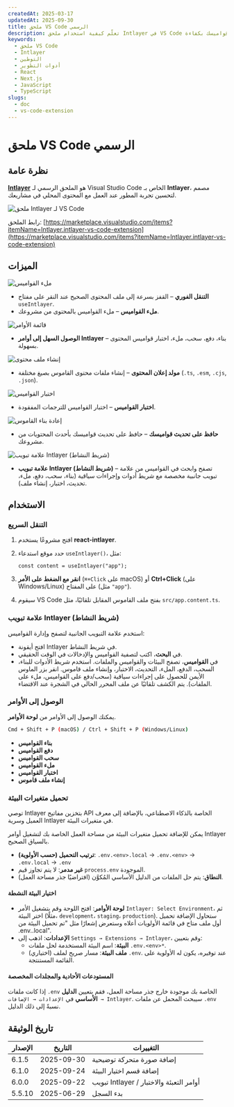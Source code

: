 ```yaml
---
createdAt: 2025-03-17
updatedAt: 2025-09-30
title: ملحق VS Code الرسمي
description: تعلّم كيفية استخدام ملحق Intlayer في VS Code لتعزيز سير عمل التطوير الخاص بك. تنقل بسرعة بين المحتوى المحلي وأدر قواميسك بكفاءة.
keywords:
  - ملحق VS Code
  - Intlayer
  - التوطين
  - أدوات التطوير
  - React
  - Next.js
  - JavaScript
  - TypeScript
slugs:
  - doc
  - vs-code-extension
---
```


# ملحق VS Code الرسمي

## نظرة عامة

[**Intlayer**](https://marketplace.visualstudio.com/items?itemName=Intlayer.intlayer-vs-code-extension) هو الملحق الرسمي لـ Visual Studio Code الخاص بـ **Intlayer**، مصمم لتحسين تجربة المطور عند العمل مع المحتوى المحلي في مشاريعك.

![ملحق Intlayer لـ VS Code](https://github.com/aymericzip/intlayer/blob/main/docs/assets/vs_code_extension_demo.gif?raw=true)

رابط الملحق: [https://marketplace.visualstudio.com/items?itemName=Intlayer.intlayer-vs-code-extension](https://marketplace.visualstudio.com/items?itemName=Intlayer.intlayer-vs-code-extension)

## الميزات

![ملء القواميس](https://github.com/aymericzip/intlayer-vs-code-extension/blob/master/assets/vscode_extention_fill_active_dictionary.gif?raw=true)

- **التنقل الفوري** – القفز بسرعة إلى ملف المحتوى الصحيح عند النقر على مفتاح `useIntlayer`.
- **ملء القواميس** – ملء القواميس بالمحتوى من مشروعك.

![قائمة الأوامر](https://github.com/aymericzip/intlayer-vs-code-extension/blob/master/assets/vscode_extention_list_commands.gif?raw=true)

- **الوصول السهل إلى أوامر Intlayer** – بناء، دفع، سحب، ملء، اختبار قواميس المحتوى بسهولة.

![إنشاء ملف محتوى](https://github.com/aymericzip/intlayer-vs-code-extension/blob/master/assets/vscode_extention_create_content_file.gif?raw=true)

- **مولد إعلان المحتوى** – إنشاء ملفات محتوى القاموس بصيغ مختلفة (`.ts`, `.esm`, `.cjs`, `.json`).

![اختبار القواميس](https://github.com/aymericzip/intlayer-vs-code-extension/blob/master/assets/vscode_extention_test_missing_dictionary.gif?raw=true)

- **اختبار القواميس** – اختبار القواميس للترجمات المفقودة.

![إعادة بناء القاموس](https://github.com/aymericzip/intlayer-vs-code-extension/blob/master/assets/vscode_extention_rebuild_dictionary.gif?raw=true)

- **حافظ على تحديث قواميسك** – حافظ على تحديث قواميسك بأحدث المحتويات من مشروعك.

![علامة تبويب Intlayer (شريط النشاط)](https://github.com/aymericzip/intlayer-vs-code-extension/blob/master/assets/vscode_extention_search_dictionary.gif?raw=true)

- **علامة تبويب Intlayer (شريط النشاط)** – تصفح وابحث في القواميس من علامة تبويب جانبية مخصصة مع شريط أدوات وإجراءات سياقية (بناء، سحب، دفع، ملء، تحديث، اختبار، إنشاء ملف).

## الاستخدام

### التنقل السريع

1. افتح مشروعًا يستخدم **react-intlayer**.
2. حدد موقع استدعاء `useIntlayer()`، مثل:

   ```tsx
   const content = useIntlayer("app");
   ```

3. **انقر مع الضغط على الأمر** (`⌘+Click` على macOS) أو **Ctrl+Click** (على Windows/Linux) على المفتاح (مثل `"app"`).
4. سيقوم VS Code بفتح ملف القاموس المقابل تلقائيًا، مثل `src/app.content.ts`.

### علامة تبويب Intlayer (شريط النشاط)

استخدم علامة التبويب الجانبية لتصفح وإدارة القواميس:

- افتح أيقونة Intlayer في شريط النشاط.
- في **البحث**، اكتب لتصفية القواميس والإدخالات في الوقت الحقيقي.
- في **القواميس**، تصفح البيئات والقواميس والملفات. استخدم شريط الأدوات للبناء، السحب، الدفع، الملء، التحديث، الاختبار، وإنشاء ملف قاموس. انقر بزر الماوس الأيمن للحصول على إجراءات سياقية (سحب/دفع على القواميس، ملء على الملفات). يتم الكشف تلقائيًا عن ملف المحرر الحالي في الشجرة عند الاقتضاء.

### الوصول إلى الأوامر

يمكنك الوصول إلى الأوامر من **لوحة الأوامر**.

```sh
Cmd + Shift + P (macOS) / Ctrl + Shift + P (Windows/Linux)
```

- **بناء القواميس**
- **دفع القواميس**
- **سحب القواميس**
- **ملء القواميس**
- **اختبار القواميس**
- **إنشاء ملف قاموس**

### تحميل متغيرات البيئة

توصي Intlayer بتخزين مفاتيح API الخاصة بالذكاء الاصطناعي، بالإضافة إلى معرف العميل وسرية Intlayer في متغيرات البيئة.

يمكن للإضافة تحميل متغيرات البيئة من مساحة العمل الخاصة بك لتشغيل أوامر Intlayer بالسياق الصحيح.

- **ترتيب التحميل (حسب الأولوية)**: `.env.<env>.local` → `.env.<env>` → `.env.local` → `.env`
- **غير مدمر**: لا يتم تجاوز قيم `process.env` الموجودة.
- **النطاق**: يتم حل الملفات من الدليل الأساسي المُكوَّن (افتراضيًا جذر مساحة العمل).

#### اختيار البيئة النشطة

- **لوحة الأوامر**: افتح اللوحة وقم بتشغيل الأمر `Intlayer: Select Environment`، ثم اختر البيئة (مثلًا، `development`، `staging`، `production`). ستحاول الإضافة تحميل أول ملف متاح في قائمة الأولويات أعلاه وستعرض إشعارًا مثل "تم تحميل البيئة من .env.<env>.local".
- **الإعدادات**: اذهب إلى `Settings → Extensions → Intlayer`، وقم بتعيين:
  - **البيئة**: اسم البيئة المستخدمة لحل ملفات `.env.<env>*`.
  - (اختياري) **ملف البيئة**: مسار صريح لملف `.env`. عند توفيره، يكون له الأولوية على القائمة المستنتجة.

#### المستودعات الأحادية والمجلدات المخصصة

إذا كانت ملفات `.env` الخاصة بك موجودة خارج جذر مساحة العمل، فقم بتعيين **الدليل الأساسي** في `الإعدادات → الإضافات → Intlayer`. سيبحث المحمل عن ملفات `.env` نسبةً إلى ذلك الدليل.

## تاريخ الوثيقة

| الإصدار | التاريخ    | التغييرات                                |
| ------- | ---------- | ---------------------------------------- |
| 6.1.5   | 2025-09-30 | إضافة صورة متحركة توضيحية                |
| 6.1.0   | 2025-09-24 | إضافة قسم اختيار البيئة                  |
| 6.0.0   | 2025-09-22 | تبويب Intlayer / أوامر التعبئة والاختبار |
| 5.5.10  | 2025-06-29 | بدء السجل                                |
